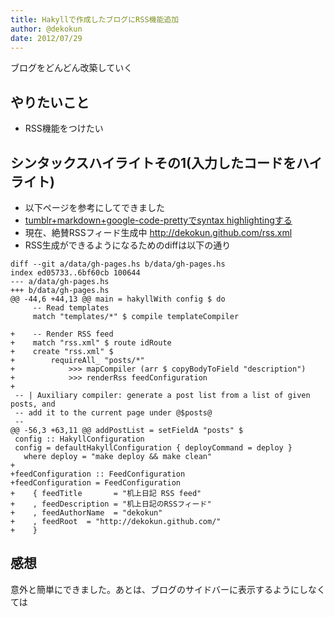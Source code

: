 ```yaml
---
title: Hakyllで作成したブログにRSS機能追加
author: @dekokun
date: 2012/07/29
---
```


ブログをどんどん改築していく

## やりたいこと

* RSS機能をつけたい

## シンタックスハイライトその1(入力したコードをハイライト)

* 以下ページを参考にしてできました
* [tumblr+markdown+google-code-prettyでsyntax highlightingする](http://hackage.haskell.org/packages/archive/hakyll/3.2.7.2/doc/html/Hakyll-Web-Feed.html)
* 現在、絶賛RSSフィード生成中 http://dekokun.github.com/rss.xml
* RSS生成ができるようになるためのdiffは以下の通り

```
diff --git a/data/gh-pages.hs b/data/gh-pages.hs
index ed05733..6bf60cb 100644
--- a/data/gh-pages.hs
+++ b/data/gh-pages.hs
@@ -44,6 +44,13 @@ main = hakyllWith config $ do
     -- Read templates
     match "templates/*" $ compile templateCompiler
 
+    -- Render RSS feed
+    match "rss.xml" $ route idRoute
+    create "rss.xml" $
+        requireAll_ "posts/*"
+            >>> mapCompiler (arr $ copyBodyToField "description")
+            >>> renderRss feedConfiguration
+
 -- | Auxiliary compiler: generate a post list from a list of given posts, and
 -- add it to the current page under @$posts@
 --
@@ -56,3 +63,11 @@ addPostList = setFieldA "posts" $
 config :: HakyllConfiguration
 config = defaultHakyllConfiguration { deployCommand = deploy }
   where deploy = "make deploy && make clean"
+
+feedConfiguration :: FeedConfiguration
+feedConfiguration = FeedConfiguration
+    { feedTitle       = "机上日記 RSS feed"
+    , feedDescription = "机上日記のRSSフィード"
+    , feedAuthorName  = "dekokun"
+    , feedRoot  = "http://dekokun.github.com/"
+    }
```

## 感想

意外と簡単にできました。あとは、ブログのサイドバーに表示するようにしなくては
